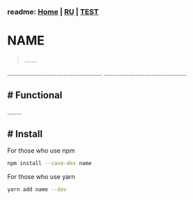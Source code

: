 ### readme: [Home](./../README-EN.md) | [RU](./README-RU.md) | [TEST](./README-TEST.md)

# NAME

> .......

......................................................
...............................................

## # Functional

........

## # Install

For those who use npm

```sh
npm install --save-dev name
```

For those who use yarn

```sh
yarn add name --dev
```
